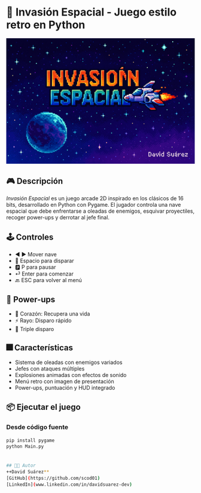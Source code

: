# 🚀 Invasión Espacial - Juego estilo retro en Python

<img src="assets/pantalla_inicio.png" width="600">

## 🎮 Descripción

_Invasión Espacial_ es un juego arcade 2D inspirado en los clásicos de 16 bits, desarrollado en Python con Pygame. El jugador controla una nave espacial que debe enfrentarse a oleadas de enemigos, esquivar proyectiles, recoger power-ups y derrotar al jefe final.

## 🕹️ Controles

- ◀️ ▶️ Mover nave
- 🔫 Espacio para disparar
- 🅿️ P para pausar
- ⏎ Enter para comenzar
- 🔙 ESC para volver al menú

## 🧪 Power-ups

- 💙 Corazón: Recupera una vida
- ⚡ Rayo: Disparo rápido
- 🔫 Triple disparo

## 🎆 Características

- Sistema de oleadas con enemigos variados
- Jefes con ataques múltiples
- Explosiones animadas con efectos de sonido
- Menú retro con imagen de presentación
- Power-ups, puntuación y HUD integrado

## 📦 Ejecutar el juego

### Desde código fuente

```bash
pip install pygame
python Main.py


## 👨‍💻 Autor
++David Suárez**
[GitHub](https://github.com/scod01)
[LinkedIn](www.linkedin.com/in/davidsuarez-dev)
